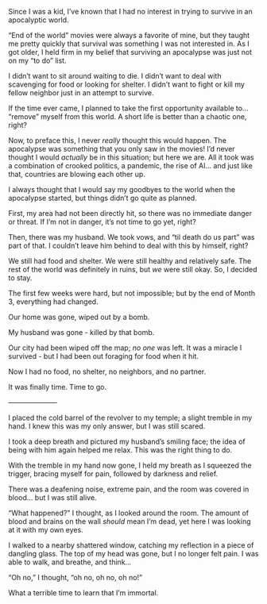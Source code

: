 Since I was a kid, I’ve known that I had no interest in trying to survive in an apocalyptic world. 

“End of the world” movies were always a favorite of mine, but they taught me pretty quickly that survival was something I was not interested in. As I got older, I held firm in my belief that surviving an apocalypse was just not on my “to do” list.

I didn’t want to sit around waiting to die. I didn’t want to deal with scavenging for food or looking for shelter. I didn’t want to fight or kill my fellow neighbor just in an attempt to survive. 

If the time ever came, I planned to take the first opportunity available to… “remove” myself from this world. A short life is better than a chaotic one, right?

Now, to preface this, I never *really* thought this would happen. The apocalypse was something that you only saw in the movies! I’d never thought I would *actually* be in this situation; but here we are. All it took was a combination of crooked politics, a pandemic, the rise of AI… and just like that, countries are blowing each other up.

I always thought that I would say my goodbyes to the world when the apocalypse started, but things didn’t go quite as planned.

First, my area had not been directly hit, so there was no immediate danger or threat. If I’m not in danger, it’s not time to go yet, right? 

Then, there was my husband. We took vows, and “til death do us part” was part of that. I couldn’t leave him behind to deal with this by himself, right?

We still had food and shelter. We were still healthy and relatively safe. The rest of the world was definitely in ruins, but *we* were still okay. So, I decided to stay.

The first few weeks were hard, but not impossible; but by the end of Month 3, everything had changed.

Our home was gone, wiped out by a bomb.

My husband was gone - killed by that bomb.

Our city had been wiped off the map; *no one* was left. It was a miracle I survived - but I had been out foraging for food when it hit. 

Now I had no food, no shelter, no neighbors, and no partner. 

It was finally time. Time to go.

———————

I placed the cold barrel of the revolver to my temple; a slight tremble in my hand. I knew this was my only answer, but I was still scared.

I took a deep breath and pictured my husband’s smiling face; the idea of being with him again helped me relax. This was the right thing to do.

With the tremble in my hand now gone, I held my breath as I squeezed the trigger, bracing myself for pain, followed by darkness and relief. 

There was a deafening noise, extreme pain, and the room was covered in blood… but I was still alive. 

“What happened?” I thought, as I looked around the room. The amount of blood and brains on the wall *should* mean I’m dead, yet here I was looking at it with my own eyes.

I walked to a nearby shattered window, catching my reflection in a piece of dangling glass. The top of my head was gone, but I no longer felt pain. I was able to walk, and breathe, and think… 

“Oh no,” I thought, “oh no, oh no, oh no!”

What a terrible time to learn that I’m immortal.
 